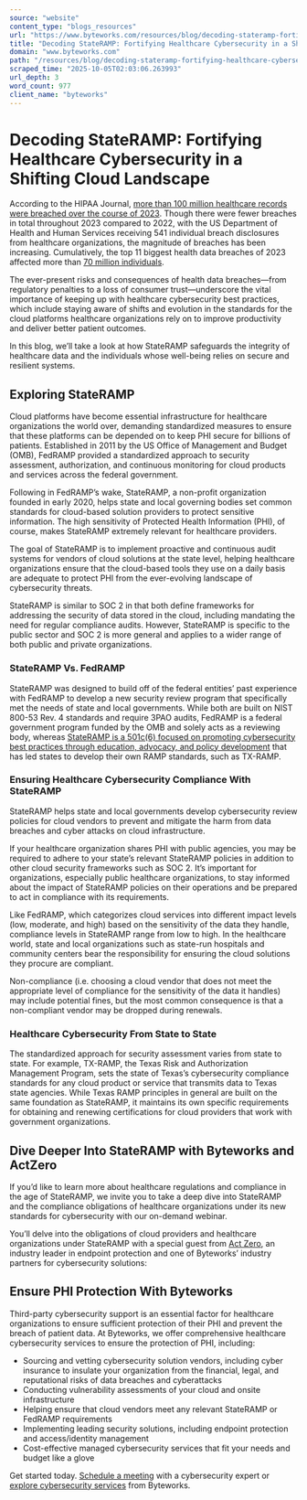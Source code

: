 ```yaml
---
source: "website"
content_type: "blogs_resources"
url: "https://www.byteworks.com/resources/blog/decoding-stateramp-fortifying-healthcare-cybersecurity-in-a-shifting-cloud-landscape/"
title: "Decoding StateRAMP: Fortifying Healthcare Cybersecurity in a Shifting Cloud Landscape"
domain: "www.byteworks.com"
path: "/resources/blog/decoding-stateramp-fortifying-healthcare-cybersecurity-in-a-shifting-cloud-landscape/"
scraped_time: "2025-10-05T02:03:06.263993"
url_depth: 3
word_count: 977
client_name: "byteworks"
---
```


# Decoding StateRAMP: Fortifying Healthcare Cybersecurity in a Shifting Cloud Landscape

According to the HIPAA Journal, [more than 100 million healthcare records were breached over the course of 2023](https://www.hipaajournal.com/october-2023-healthcare-data-breach-report/). Though there were fewer breaches in total throughout 2023 compared to 2022, with the US Department of Health and Human Services receiving 541 individual breach disclosures from healthcare organizations, the magnitude of breaches has been increasing. Cumulatively, the top 11 biggest health data breaches of 2023 affected more than [70 million individuals](https://www.chiefhealthcareexecutive.com/view/these-are-the-11-biggest-health-data-breaches-of-2023).

The ever-present risks and consequences of health data breaches—from regulatory penalties to a loss of consumer trust—underscore the vital importance of keeping up with healthcare cybersecurity best practices, which include staying aware of shifts and evolution in the standards for the cloud platforms healthcare organizations rely on to improve productivity and deliver better patient outcomes.

In this blog, we’ll take a look at how StateRAMP safeguards the integrity of healthcare data and the individuals whose well-being relies on secure and resilient systems.

## Exploring StateRAMP

Cloud platforms have become essential infrastructure for healthcare organizations the world over, demanding standardized measures to ensure that these platforms can be depended on to keep PHI secure for billions of patients. Established in 2011 by the US Office of Management and Budget (OMB), FedRAMP provided a standardized approach to security assessment, authorization, and continuous monitoring for cloud products and services across the federal government.

Following in FedRAMP’s wake, StateRAMP, a non-profit organization founded in early 2020, helps state and local governing bodies set common standards for cloud-based solution providers to protect sensitive information. The high sensitivity of Protected Health Information (PHI), of course, makes StateRAMP extremely relevant for healthcare providers.

The goal of StateRAMP is to implement proactive and continuous audit systems for vendors of cloud solutions at the state level, helping healthcare organizations ensure that the cloud-based tools they use on a daily basis are adequate to protect PHI from the ever-evolving landscape of cybersecurity threats.

StateRAMP is similar to SOC 2 in that both define frameworks for addressing the security of data stored in the cloud, including mandating the need for regular compliance audits. However, StateRAMP is specific to the public sector and SOC 2 is more general and applies to a wider range of both public and private organizations.

### StateRAMP Vs. FedRAMP

StateRAMP was designed to build off of the federal entities’ past experience with FedRAMP to develop a new security review program that specifically met the needs of state and local governments. While both are built on NIST 800-53 Rev. 4 standards and require 3PAO audits, FedRAMP is a federal government program funded by the OMB and solely acts as a reviewing body, whereas [StateRAMP is a 501c(6) focused on promoting cybersecurity best practices through education, advocacy, and policy development](https://stateramp.org/blog/how-does-stateramp-compare-to-fedramp/) that has led states to develop their own RAMP standards, such as TX-RAMP.

### Ensuring Healthcare Cybersecurity Compliance With StateRAMP

StateRAMP helps state and local governments develop cybersecurity review policies for cloud vendors to prevent and mitigate the harm from data breaches and cyber attacks on cloud infrastructure.

If your healthcare organization shares PHI with public agencies, you may be required to adhere to your state’s relevant StateRAMP policies in addition to other cloud security frameworks such as SOC 2. It’s important for organizations, especially public healthcare organizations, to stay informed about the impact of StateRAMP policies on their operations and be prepared to act in compliance with its requirements.

Like FedRAMP, which categorizes cloud services into different impact levels (low, moderate, and high) based on the sensitivity of the data they handle, compliance levels in StateRAMP range from low to high. In the healthcare world, state and local organizations such as state-run hospitals and community centers bear the responsibility for ensuring the cloud solutions they procure are compliant.

Non-compliance (i.e. choosing a cloud vendor that does not meet the appropriate level of compliance for the sensitivity of the data it handles) may include potential fines, but the most common consequence is that a non-compliant vendor may be dropped during renewals.

### Healthcare Cybersecurity From State to State

The standardized approach for security assessment varies from state to state. For example, TX-RAMP, the Texas Risk and Authorization Management Program, sets the state of Texas’s cybersecurity compliance standards for any cloud product or service that transmits data to Texas state agencies. While Texas RAMP principles in general are built on the same foundation as StateRAMP, it maintains its own specific requirements for obtaining and renewing certifications for cloud providers that work with government organizations.

## Dive Deeper Into StateRAMP with Byteworks and ActZero

If you’d like to learn more about healthcare regulations and compliance in the age of StateRAMP, we invite you to take a deep dive into StateRAMP and the compliance obligations of healthcare organizations under its new standards for cybersecurity with our on-demand webinar.

You’ll delve into the obligations of cloud providers and healthcare organizations under StateRAMP with a special guest from [Act Zero](https://actzero.ai/), an industry leader in endpoint protection and one of Byteworks’ industry partners for cybersecurity solutions:

## Ensure PHI Protection With Byteworks

Third-party cybersecurity support is an essential factor for healthcare organizations to ensure sufficient protection of their PHI and prevent the breach of patient data. At Byteworks, we offer comprehensive healthcare cybersecurity services to ensure the protection of PHI, including:

*   Sourcing and vetting cybersecurity solution vendors, including cyber insurance to insulate your organization from the financial, legal, and reputational risks of data breaches and cyberattacks
*   Conducting vulnerability assessments of your cloud and onsite infrastructure
*   Helping ensure that cloud vendors meet any relevant StateRAMP or FedRAMP requirements
*   Implementing leading security solutions, including endpoint protection and access/identity management
*   Cost-effective managed cybersecurity services that fit your needs and budget like a glove

Get started today. [Schedule a meeting](https://meetings.hubspot.com/john-ormand) with a cybersecurity expert or [explore cybersecurity services](https://www.byteworks.com/solutions/security/) from Byteworks.